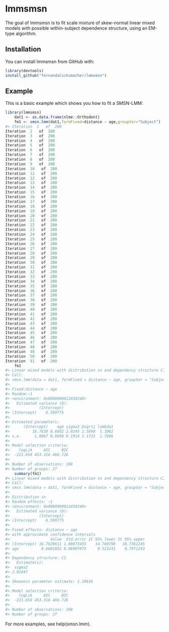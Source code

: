 
<!-- README.md is generated from README.Rmd. Please edit that file -->

# lmmsmsn

<!-- badges: start -->

<!-- badges: end -->

The goal of lmmsmsn is to fit scale mixture of skew-normal linear mixed
models with possible within-subject dependence structure, using an
EM-type algorithm.

## Installation

<!-- You can install the released version of lmmsmsn from [CRAN](https://CRAN.R-project.org) with: -->

<!-- ``` r -->

<!-- install.packages("lmmsmsn") -->

<!-- ``` -->

You can install lmmsmsn from GitHub with:

``` r
library(devtools)
install_github("fernandalschumacher/lmmsmsn")
```

## Example

This is a basic example which shows you how to fit a SMSN-LMM:

``` r
library(lmmsmsn)
    dat1 <- as.data.frame(nlme::Orthodont)
    fm1 <- smsn.lmm(dat1,formFixed=distance ~ age,groupVar="Subject")
#> Iteration  1   of  200 
Iteration  2   of  200 
Iteration  3   of  200 
Iteration  4   of  200 
Iteration  5   of  200 
Iteration  6   of  200 
Iteration  7   of  200 
Iteration  8   of  200 
Iteration  9   of  200 
Iteration  10   of  200 
Iteration  11   of  200 
Iteration  12   of  200 
Iteration  13   of  200 
Iteration  14   of  200 
Iteration  15   of  200 
Iteration  16   of  200 
Iteration  17   of  200 
Iteration  18   of  200 
Iteration  19   of  200 
Iteration  20   of  200 
Iteration  21   of  200 
Iteration  22   of  200 
Iteration  23   of  200 
Iteration  24   of  200 
Iteration  25   of  200 
Iteration  26   of  200 
Iteration  27   of  200 
Iteration  28   of  200 
Iteration  29   of  200 
Iteration  30   of  200 
Iteration  31   of  200 
Iteration  32   of  200 
Iteration  33   of  200 
Iteration  34   of  200 
Iteration  35   of  200 
Iteration  36   of  200 
Iteration  37   of  200 
Iteration  38   of  200 
Iteration  39   of  200 
Iteration  40   of  200 
Iteration  41   of  200 
Iteration  42   of  200 
Iteration  43   of  200 
Iteration  44   of  200 
Iteration  45   of  200 
Iteration  46   of  200 
Iteration  47   of  200 
Iteration  48   of  200 
Iteration  49   of  200 
Iteration  50   of  200 
Iteration  51   of  200 
    fm1
#> Linear mixed models with distribution sn and dependency structure CI 
#> Call:
#> smsn.lmm(data = dat1, formFixed = distance ~ age, groupVar = "Subject")
#> 
#> Fixed:distance ~ age
#> Random:~1
#> <environment: 0x0000000012430348>
#>   Estimated variance (D):
#>             (Intercept)
#> (Intercept)    6.599775
#> 
#> Estimated parameters:
#>      (Intercept)    age sigma2 Dsqrt1 lambda1
#>          16.7630 0.6602 2.0245 2.5690  1.1062
#> s.e.      1.0067 0.0699 0.1914 1.1731  1.7696
#> 
#> Model selection criteria:
#>    logLik     AIC     BIC
#>  -221.658 453.316 466.726
#> 
#> Number of observations: 108 
#> Number of groups: 27
    summary(fm1)
#> Linear mixed models with distribution sn and dependency structure CI 
#> Call:
#> smsn.lmm(data = dat1, formFixed = distance ~ age, groupVar = "Subject")
#> 
#> Distribution sn
#> Random effects: ~1
#> <environment: 0x0000000012430348>
#>   Estimated variance (D):
#>             (Intercept)
#> (Intercept)    6.599775
#> 
#> Fixed effects: distance ~ age
#> with approximate confidence intervals
#>                  Value  Std.error IC 95% lower IC 95% upper
#> (Intercept) 16.7629611 1.00673455    14.789798   18.7361245
#> age          0.6601852 0.06987075     0.523241    0.7971293
#> 
#> Dependency structure: CI
#>   Estimate(s):
#>  sigma2 
#> 2.02447 
#> 
#> Skewness parameter estimate: 1.10616
#> 
#> Model selection criteria:
#>    logLik     AIC     BIC
#>  -221.658 453.316 466.726
#> 
#> Number of observations: 108 
#> Number of groups: 27
```

For more examples, see help(smsn.lmm).
